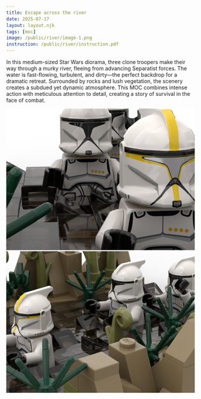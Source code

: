 ```yaml
---
title: Escape across the river
date: 2025-07-17
layout: layout.njk
tags: [moc]
image: /public/river/image-1.png
instruction: /public/river/instruction.pdf
---
```


In this medium-sized Star Wars diorama, three clone troopers make their way through a murky river, fleeing from advancing Separatist forces. The water is fast-flowing, turbulent, and dirty—the perfect backdrop for a dramatic retreat. Surrounded by rocks and lush vegetation, the scenery creates a subdued yet dynamic atmosphere. This MOC combines intense action with meticulous attention to detail, creating a story of survival in the face of combat.

<img src="/public/river/image-2.png" alt="Escape across the river" class="post-image" />


<img src="/public/river/image-3.png" alt="Escape across the river" class="post-image" />